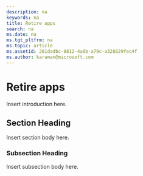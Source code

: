```yaml
---
description: na
keywords: na
title: Retire apps
search: na
ms.date: na
ms.tgt_pltfrm: na
ms.topic: article
ms.assetid: 201dadbc-8812-4a8b-a79c-a328829fec4f
ms.author: karaman@microsoft.com
---
```

# Retire apps
Insert introduction here.

## Section Heading
Insert section body here.

### Subsection Heading
Insert subsection body here.

